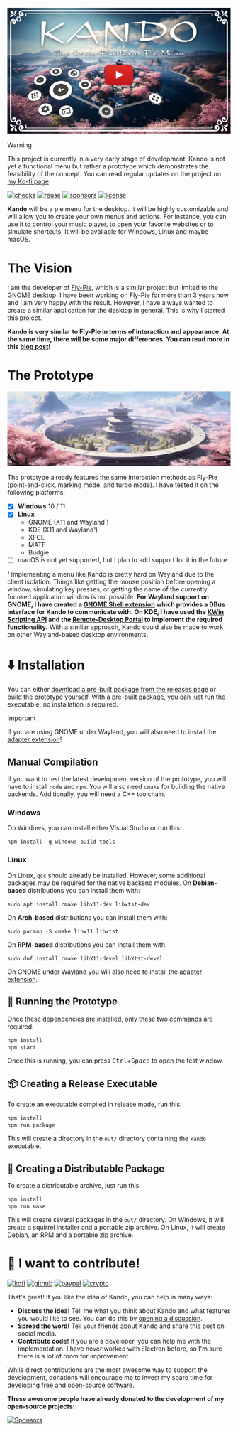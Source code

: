 <!--
SPDX-FileCopyrightText: Simon Schneegans <code@simonschneegans.de>
SPDX-License-Identifier: CC-BY-4.0
-->

<p align="center">
  <a href="https://www.youtube.com/watch?v=ZTdfnUDMO9k"><img src="docs/img/video.jpg" /></a>
</p>


> [!WARNING]
> This project is currently in a very early stage of development. Kando is not yet a functional menu but rather a prototype which demonstrates the feasibility of the concept. You can read regular updates on the project on [my Ko-fi page](https://ko-fi.com/schneegans).

[![checks](https://github.com/kando-menu/kando/workflows/Checks/badge.svg?branch=main)](https://github.com/kando-menu/kando/actions)
[![reuse](https://api.reuse.software/badge/github.com/kando-menu/kando)](https://api.reuse.software/info/github.com/kando-menu/kando)
[![sponsors](https://gist.githubusercontent.com/Schneegans/2d06edf0937c480951feb86b9e719304/raw/weekly.svg)](https://schneegans.github.io/sponsors/)
[![license](https://img.shields.io/badge/License-MIT-blue.svg?labelColor=303030)](LICENSE.md)

**Kando** will be a pie menu for the desktop.
It will be highly customizable and will allow you to create your own menus and actions.
For instance, you can use it to control your music player, to open your favorite websites or to simulate shortcuts.
It will be available for Windows, Linux and maybe macOS.

# The Vision

I am the developer of [Fly-Pie](https://github.com/Schneegans/Fly-Pie/), which is a similar project but limited to the GNOME desktop.
I have been working on Fly-Pie for more than 3 years now and I am very happy with the result.
However, I have always wanted to create a similar application for the desktop in general.
This is why I started this project.

**Kando is very similar to Fly-Pie in terms of interaction and appearance.
At the same time, there will be some major differences.
You can read more in this [blog post](https://ko-fi.com/post/Introducing-Ken-Do-L3L7L0FQ2)!**

# The Prototype

<p align="center">
  <img src="docs/img/kando.gif"/>
</p>


The prototype already features the same interaction methods as Fly-Pie (point-and-click, marking mode, and turbo mode).
I have tested it on the following platforms:

- [x] **Windows** 10 / 11
- [x] **Linux**
  - GNOME (X11 and Wayland¹)
  - KDE (X11 and Wayland¹)
  - XFCE
  - MATE
  - Budgie
- [ ] macOS is not yet supported, but I plan to add support for it in the future.

¹ Implementing a menu like Kando is pretty hard on Wayland due to the client isolation.
Things like getting the mouse position before opening a window, simulating key presses, or getting the name of the currently focused application window is not possible.
**For Wayland support on GNOME, I have created a [GNOME Shell extension](https://github.com/kando-menu/gnome-shell-integration) which provides a DBus interface for Kando to communicate with. On KDE, I have used the [KWin Scripting API](https://techbase.kde.org/Development/Tutorials/KWin/Scripting) and the [Remote-Desktop Portal](https://flatpak.github.io/xdg-desktop-portal/#gdbus-org.freedesktop.portal.RemoteDesktop) to implement the required functionality.**
With a similar approach, Kando could also be made to work on other Wayland-based desktop environments.

# :arrow_down: Installation

You can either [download a pre-built package from the releases page](https://github.com/kando-menu/kando/releases) or build the prototype yourself.
With a pre-built package, you can just run the executable; no installation is required.

> [!IMPORTANT]
> If you are using GNOME under Wayland, you will also need to install the [adapter extension](https://github.com/kando-menu/gnome-shell-integration)!

## Manual Compilation

If you want to test the latest development version of the prototype, you will have to install `node` and `npm`.
You will also need `cmake` for building the native backends.
Additionally, you will need a C++ toolchain.

### Windows

On Windows, you can install either Visual Studio or run this:

```
npm install -g windows-build-tools
```

### Linux

On Linux, `gcc` should already be installed.
However, some additional packages may be required for the native backend modules.
On **Debian-based** distributions you can install them with:

```
sudo apt install cmake libx11-dev libxtst-dev
```

On **Arch-based** distributions you can install them with:

```
sudo pacman -S cmake libx11 libxtst
```

On **RPM-based** distributions you can install them with:

```
sudo dnf install cmake libX11-devel libXtst-devel
```

On GNOME under Wayland you will also need to install the [adapter extension](https://github.com/kando-menu/gnome-shell-integration).

## :rocket: Running the Prototype

Once these dependencies are installed, only these two commands are required:

```
npm install
npm start
```

Once this is running, you can press <kbd>Ctrl</kbd>+<kbd>Space</kbd> to open the test window.

## :package: Creating a Release Executable

To create an executable compiled in release mode, run this: 

```
npm install
npm run package
```

This will create a directory in the `out/` directory containing the `kando` executable.

## :ship: Creating a Distributable Package

To create a distributable archive, just run this:

```
npm install
npm run make
```

This will create several packages in the `out/` directory.
On Windows, it will create a squirrel installer and a portable zip archive.
On Linux, it will create Debian, an RPM and a portable zip archive.

# :revolving_hearts: I want to contribute!

[![kofi](https://img.shields.io/badge/Donate-on_Ko--fi-ff5e5b?logo=ko-fi)](https://ko-fi.com/schneegans)
[![github](https://img.shields.io/badge/Donate-on_GitHub-purple?logo=github)](https://github.com/sponsors/Schneegans)
[![paypal](https://img.shields.io/badge/Donate-on_PayPal-009cde?logo=paypal)](https://www.paypal.com/donate/?hosted_button_id=3F7UFL8KLVPXE)
[![crypto](https://img.shields.io/badge/Donate-some_Crypto-f7931a?logo=bitcoin)](https://schneegans.cb.id)

That's great!
If you like the idea of Kando, you can help in many ways:
* **Discuss the idea!** Tell me what you think about Kando and what features you would like to see. You can do this by [opening a discussion](https://github.com/kando-menu/kando/discussions).
* **Spread the word!** Tell your friends about Kando and share this post on social media.
* **Contribute code!** If you are a developer, you can help me with the implementation. I have never worked with Electron before, so I'm sure there is a lot of room for improvement.

While direct contributions are the most awesome way to support the development, donations will encourage me to invest my spare time for developing free and open-source software.

**These awesome people have already donated to the development of my open-source projects:**

[![Sponsors](https://schneegans.github.io/sponsors/sponsors.svg)](https://schneegans.github.io/sponsors/)
